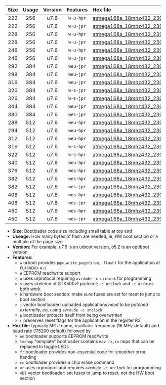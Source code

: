 |Size|Usage|Version|Features|Hex file|
|:-:|:-:|:-:|:-:|:--|
|222|256|u7.6|`w-u-hpr`|[atmega168a_18mhz432_230400bps_ur.hex](https://raw.githubusercontent.com/stefanrueger/urboot/main/atmega168a_18mhz432_230400bps_ur.hex)|
|222|256|u7.6|`w-u-jpr`|[atmega168a_18mhz432_230400bps_ur_vbl.hex](https://raw.githubusercontent.com/stefanrueger/urboot/main/atmega168a_18mhz432_230400bps_ur_vbl.hex)|
|228|256|u7.6|`w-u-hpr`|[atmega168a_18mhz432_230400bps_lednop_ur.hex](https://raw.githubusercontent.com/stefanrueger/urboot/main/atmega168a_18mhz432_230400bps_lednop_ur.hex)|
|228|256|u7.6|`w-u-jpr`|[atmega168a_18mhz432_230400bps_lednop_ur_vbl.hex](https://raw.githubusercontent.com/stefanrueger/urboot/main/atmega168a_18mhz432_230400bps_lednop_ur_vbl.hex)|
|246|256|u7.6|`w-u-hpr`|[atmega168a_18mhz432_230400bps_lednop_fr_ur.hex](https://raw.githubusercontent.com/stefanrueger/urboot/main/atmega168a_18mhz432_230400bps_lednop_fr_ur.hex)|
|246|256|u7.6|`w-u-jpr`|[atmega168a_18mhz432_230400bps_lednop_fr_ur_vbl.hex](https://raw.githubusercontent.com/stefanrueger/urboot/main/atmega168a_18mhz432_230400bps_lednop_fr_ur_vbl.hex)|
|292|384|u7.6|`weu-jpr`|[atmega168a_18mhz432_230400bps_ee_ur_vbl.hex](https://raw.githubusercontent.com/stefanrueger/urboot/main/atmega168a_18mhz432_230400bps_ee_ur_vbl.hex)|
|298|384|u7.6|`weu-jpr`|[atmega168a_18mhz432_230400bps_ee_lednop_ur_vbl.hex](https://raw.githubusercontent.com/stefanrueger/urboot/main/atmega168a_18mhz432_230400bps_ee_lednop_ur_vbl.hex)|
|316|384|u7.6|`weu-jpr`|[atmega168a_18mhz432_230400bps_ee_lednop_fr_ur_vbl.hex](https://raw.githubusercontent.com/stefanrueger/urboot/main/atmega168a_18mhz432_230400bps_ee_lednop_fr_ur_vbl.hex)|
|320|384|u7.6|`w-s-jpr`|[atmega168a_18mhz432_230400bps_vbl.hex](https://raw.githubusercontent.com/stefanrueger/urboot/main/atmega168a_18mhz432_230400bps_vbl.hex)|
|326|384|u7.6|`w-s-jpr`|[atmega168a_18mhz432_230400bps_lednop_vbl.hex](https://raw.githubusercontent.com/stefanrueger/urboot/main/atmega168a_18mhz432_230400bps_lednop_vbl.hex)|
|344|384|u7.6|`weu-jpr`|[atmega168a_18mhz432_230400bps_ee_lednop_fr_ce_ur_vbl.hex](https://raw.githubusercontent.com/stefanrueger/urboot/main/atmega168a_18mhz432_230400bps_ee_lednop_fr_ce_ur_vbl.hex)|
|380|384|u7.6|`wes-jpr`|[atmega168a_18mhz432_230400bps_ee_vbl.hex](https://raw.githubusercontent.com/stefanrueger/urboot/main/atmega168a_18mhz432_230400bps_ee_vbl.hex)|
|288|512|u7.6|`weu-hpr`|[atmega168a_18mhz432_230400bps_ee_ur.hex](https://raw.githubusercontent.com/stefanrueger/urboot/main/atmega168a_18mhz432_230400bps_ee_ur.hex)|
|294|512|u7.6|`weu-hpr`|[atmega168a_18mhz432_230400bps_ee_lednop_ur.hex](https://raw.githubusercontent.com/stefanrueger/urboot/main/atmega168a_18mhz432_230400bps_ee_lednop_ur.hex)|
|312|512|u7.6|`weu-hpr`|[atmega168a_18mhz432_230400bps_ee_lednop_fr_ur.hex](https://raw.githubusercontent.com/stefanrueger/urboot/main/atmega168a_18mhz432_230400bps_ee_lednop_fr_ur.hex)|
|316|512|u7.6|`w-s-hpr`|[atmega168a_18mhz432_230400bps.hex](https://raw.githubusercontent.com/stefanrueger/urboot/main/atmega168a_18mhz432_230400bps.hex)|
|322|512|u7.6|`w-s-hpr`|[atmega168a_18mhz432_230400bps_lednop.hex](https://raw.githubusercontent.com/stefanrueger/urboot/main/atmega168a_18mhz432_230400bps_lednop.hex)|
|340|512|u7.6|`weu-hpr`|[atmega168a_18mhz432_230400bps_ee_lednop_fr_ce_ur.hex](https://raw.githubusercontent.com/stefanrueger/urboot/main/atmega168a_18mhz432_230400bps_ee_lednop_fr_ce_ur.hex)|
|376|512|u7.6|`wes-hpr`|[atmega168a_18mhz432_230400bps_ee.hex](https://raw.githubusercontent.com/stefanrueger/urboot/main/atmega168a_18mhz432_230400bps_ee.hex)|
|382|512|u7.6|`wes-hpr`|[atmega168a_18mhz432_230400bps_ee_lednop.hex](https://raw.githubusercontent.com/stefanrueger/urboot/main/atmega168a_18mhz432_230400bps_ee_lednop.hex)|
|382|512|u7.6|`wes-jpr`|[atmega168a_18mhz432_230400bps_ee_lednop_vbl.hex](https://raw.githubusercontent.com/stefanrueger/urboot/main/atmega168a_18mhz432_230400bps_ee_lednop_vbl.hex)|
|408|512|u7.6|`wes-hpr`|[atmega168a_18mhz432_230400bps_ee_lednop_fr.hex](https://raw.githubusercontent.com/stefanrueger/urboot/main/atmega168a_18mhz432_230400bps_ee_lednop_fr.hex)|
|408|512|u7.6|`wes-jpr`|[atmega168a_18mhz432_230400bps_ee_lednop_fr_vbl.hex](https://raw.githubusercontent.com/stefanrueger/urboot/main/atmega168a_18mhz432_230400bps_ee_lednop_fr_vbl.hex)|
|450|512|u7.6|`wes-hpr`|[atmega168a_18mhz432_230400bps_ee_lednop_fr_ce.hex](https://raw.githubusercontent.com/stefanrueger/urboot/main/atmega168a_18mhz432_230400bps_ee_lednop_fr_ce.hex)|
|450|512|u7.6|`wes-jpr`|[atmega168a_18mhz432_230400bps_ee_lednop_fr_ce_vbl.hex](https://raw.githubusercontent.com/stefanrueger/urboot/main/atmega168a_18mhz432_230400bps_ee_lednop_fr_ce_vbl.hex)|

- **Size:** Bootloader code size including small table at top end
- **Useage:** How many bytes of flash are needed, ie, HW boot section or a multiple of the page size
- **Version:** For example, u7.6 is an urboot version, o5.2 is an optiboot version
- **Features:**
  + `w` urboot provides `pgm_write_page(sram, flash)` for the application at `FLASHEND-4+1`
  + `e` EEPROM read/write support
  + `u` uses urprotocol requiring `avrdude -c urclock` for programming
  + `s` uses skeleton of STK500v1 protocol; `-c urclock` and `-c arduino` both work
  + `h` hardware boot section: make sure fuses are set for reset to jump to boot section
  + `j` vector bootloader: uploaded applications *need to be patched externally*, eg, using `avrdude -c urclock`
  + `p` bootloader protects itself from being overwritten
  + `r` preserves reset flags for the application in the register R2
- **Hex file:** typically MCU name, oscillator frequency (16 MHz default) and baud rate (115200 default) followed by
  + `ee` bootloader supports EEPROM read/write
  + `lednop` "template" bootloader contains `mov rx,rx` nops that can be replaced to toggle LEDs
  + `fr` bootloader provides non-essential code for smoother error handing
  + `ce` bootloader provides a chip erase command
  + `ur` uses urprotocol and requires `avrdude -c urclock` for programming
  + `vbl` vector bootloader: set fuses to jump to reset, not the HW boot section
